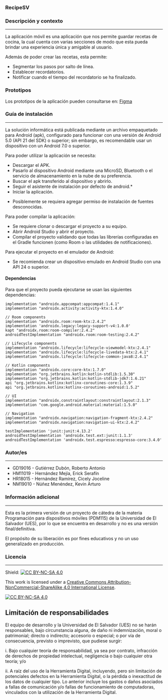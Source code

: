 ### RecipeSV
### Descripción y contexto
---
La aplicación móvil es una aplicación que nos permite guardar recetas de cocina, la cual cuenta con varias secciones de modo que esta pueda brindar una experiencia única y amigable al usuario.

Además de poder crear las recetas, esta permite:
- Segmentar los pasos por salto de línea.
- Establecer recordatorios.
- Notificar cuando el tiempo del recordatorio se ha finalizado.

### Prototipos
Los prototipos de la aplicación pueden consultarse en: [Figma](https://www.figma.com/files/recent?fuid=1079993254510316241)
 	
### Guía de instalación
---
La solución informática está publicada mediante un archivo empaquetado para Android (apk), configurado para funcionar con una versión de Android 5.0 (API 21 del SDK) o superior; sin embargo, es recomendable usar un dispositivo con un Android 7.0 o superior.

Para poder utilizar la aplicación se necesita:
- Descargar el APK.
- Pasarlo al dispositivo Android mediante una MicroSD, Bluetooth o el servicio de almacenamiento en la nube de su preferencia.
- Buscar el apk transferido al dispositivo y abrirlo.
- Seguir el asistente de instalación por defecto de android.*
- Iniciar la aplicación.

* Posiblemente se requiera agregar permiso de instalación de fuentes desconocidas.

Para poder compilar la aplicación:
- Se requiere clonar o descargar el proyecto a su equipo.
- Abrir Android Studio y abrir el proyecto.
- Compilar el proyecto validando que todas las librerías configuradas en el Gradle funcionen (como Room o las utilidades de notificaciones).

Para ejecutar el proyecto en el emulador de Android:
- Se recomienda crear un dispositivo emulado en Android Studio con una API 24 o superior.

#### Dependencias
Para que el proyecto pueda ejecutarse se usan las siguientes dependencias:

    implementation "androidx.appcompat:appcompat:1.4.1"
    implementation "androidx.activity:activity-ktx:1.4.0"

    // Room components
    implementation "androidx.room:room-ktx:2.4.2"
    implementation 'androidx.legacy:legacy-support-v4:1.0.0'
    kapt "androidx.room:room-compiler:2.4.2"
    androidTestImplementation "androidx.room:room-testing:2.4.2"

    // Lifecycle components
    implementation "androidx.lifecycle:lifecycle-viewmodel-ktx:2.4.1"
    implementation "androidx.lifecycle:lifecycle-livedata-ktx:2.4.1"
    implementation "androidx.lifecycle:lifecycle-common-java8:2.4.1"

    // Kotlin components
    implementation "androidx.core:core-ktx:1.7.0"
    implementation "org.jetbrains.kotlin:kotlin-stdlib:1.5.30"
    implementation "org.jetbrains.kotlin:kotlin-stdlib-jdk7:1.6.21"
    api "org.jetbrains.kotlinx:kotlinx-coroutines-core:1.3.9"
    api "org.jetbrains.kotlinx:kotlinx-coroutines-android:1.5.2"

    // UI
    implementation "androidx.constraintlayout:constraintlayout:2.1.3"
    implementation "com.google.android.material:material:1.5.0"

    // Navigation
    implementation "androidx.navigation:navigation-fragment-ktx:2.4.2"
    implementation "androidx.navigation:navigation-ui-ktx:2.4.2"

    testImplementation 'junit:junit:4.13.2'
    androidTestImplementation 'androidx.test.ext:junit:1.1.3'
    androidTestImplementation 'androidx.test.espresso:espresso-core:3.4.0'


### Autor/es
---
- GD19016 - Gutiérrez Dubón, Roberto Antonio
- HM11019 - Hernández Mejía, Erick Serafín 
- HR18015 - Hernández Ramírez, Cicely Joceline
- NM19010 - Núñez Menéndez, Kevin Arturo

### Información adicional
---
Esta es la primera versión de un proyecto de cátedra de la materia Programación para dispositivos móviles (PDM115) de la Universidad de El Salvador (UES), por lo que se encuentra en desarrollo y no es una versión final/definitiva.

El propósito de su liberación es por fines educativos y no un uso generalizado en producción.

### Licencia 
---
Shield: [![CC BY-NC-SA 4.0][cc-by-nc-sa-shield]][cc-by-nc-sa]

This work is licensed under a
[Creative Commons Attribution-NonCommercial-ShareAlike 4.0 International License][cc-by-nc-sa].

[![CC BY-NC-SA 4.0][cc-by-nc-sa-image]][cc-by-nc-sa]

[cc-by-nc-sa]: http://creativecommons.org/licenses/by-nc-sa/4.0/
[cc-by-nc-sa-image]: https://licensebuttons.net/l/by-nc-sa/4.0/88x31.png
[cc-by-nc-sa-shield]: https://img.shields.io/badge/License-CC%20BY--NC--SA%204.0-lightgrey.svg

## Limitación de responsabilidades

El equipo de desarrollo y la Universidad de El Salvador (UES) no se harán responsables, bajo circunstancia alguna, de daño ni indemnización, moral o patrimonial; directo o indirecto; accesorio o especial; o por vía de consecuencia, previsto o imprevisto, que pudiese surgir:

i. Bajo cualquier teoría de responsabilidad, ya sea por contrato, infracción de derechos de propiedad intelectual, negligencia o bajo cualquier otra teoría; y/o

ii. A raíz del uso de la Herramienta Digital, incluyendo, pero sin limitación de potenciales defectos en la Herramienta Digital, o la pérdida o inexactitud de los datos de cualquier tipo. Lo anterior incluye los gastos o daños asociados a fallas de comunicación y/o fallas de funcionamiento de computadoras, vinculados con la utilización de la Herramienta Digital.
